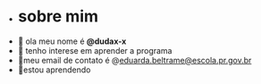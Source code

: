 - # sobre mim
- 👋 ola meu nome é **@dudax-x**
- 👀 tenho interese em aprender a programa
- 💞️meu email de contato é @eduarda.beltrame@escola.pr.gov.br
- 🌱estou aprendendo 


<!---
dudax-x/dudax-x is a ✨ special ✨ repository because its `README.md` (this file) appears on your GitHub profile.
You can click the Preview link to take a look at your changes.
--->
